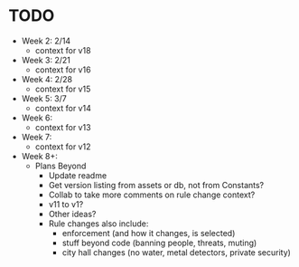 # TODO

- Week 2: 2/14
    - context for v18
- Week 3: 2/21
    - context for v16
- Week 4: 2/28
    - context for v15
- Week 5: 3/7
    - context for v14
- Week 6:
    - context for v13
- Week 7:
    - context for v12
- Week 8+:
    - Plans Beyond
        - Update readme
        - Get version listing from assets or db, not from Constants?
        - Collab to take more comments on rule change context?
        - v11 to v1?
        - Other ideas?
        - Rule changes also include:
            - enforcement (and how it changes, is selected)
            - stuff beyond code (banning people, threats, muting)
            - city hall changes (no water, metal detectors, private security)
